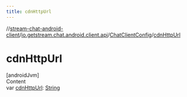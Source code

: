 ```yaml
---
title: cdnHttpUrl
---
```

//[stream-chat-android-client](../../../index.md)/[io.getstream.chat.android.client.api](../index.md)/[ChatClientConfig](index.md)/[cdnHttpUrl](cdnHttpUrl.md)



# cdnHttpUrl  
[androidJvm]  
Content  
var [cdnHttpUrl](cdnHttpUrl.md): [String](https://kotlinlang.org/api/latest/jvm/stdlib/kotlin/-string/index.html)  



